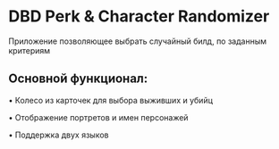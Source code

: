 # DBD Perk & Character Randomizer

Приложение позволяющее выбрать случайный билд, по заданным критериям

## Основной функционал:

•  Колесо из карточек для выбора выживших и убийц

•  Отображение портретов и имен персонажей

•  Поддержка двух языков

